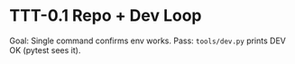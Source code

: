 <!-- SPDX-License-Identifier: MIT -->

# TTT-0.1 Repo + Dev Loop
Goal: Single command confirms env works.
Pass: `tools/dev.py` prints DEV OK (pytest sees it).
